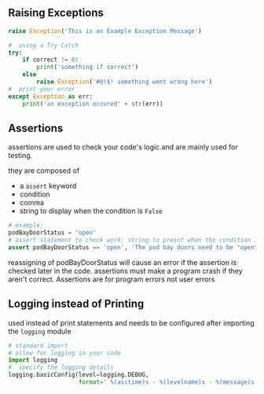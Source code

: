 ## Raising Exceptions

```python
raise Exception('This is an Example Exception Message')

#  using a Try Catch
try:
    if correct != 0:
        print('something if correct')
    else
        raise Exception('#@!$! something went wrong here')
#  print your error 
except Exception as err:
    print('an exception occured' + str(err))
```

## Assertions

assertions are used to check your code's logic and are mainly used for testing. 

they are composed of
* a `assert` keyword
* condition
* comma
* string to display when the condition is `False`

```python
# example:
podBayDoorStatus = 'open'
# assert statement to check work: string to preint when the condition is False
assert podBayDoorStatus == 'open', 'The pod bay doors need to be "open"'
```

reassigning of podBayDoorStatus will cause an error if the assertion is checked later in the code. 
assertions must make a program crash if they aren't correct. Assertions are for program errors not user errors


## Logging instead of Printing

used instead of print statements and needs to be configured after importing the `logging` module

```python 
# standard import 
# allow for logging in your code
import logging
#  specify the logging details
logging.basicConfig(level=logging.DEBUG,
                    format=' %(asctime)s - %(levelname)s - %(message)s')
```